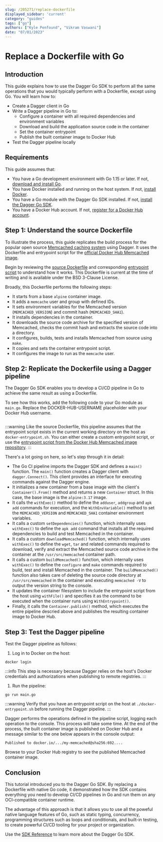 ```yaml
---
slug: /205271/replace-dockerfile
displayed_sidebar: 'current'
category: "guides"
tags: ["go"]
authors: ["Kyle Penfound", "Vikram Vaswani"]
date: "07/01/2023"
---
```


# Replace a Dockerfile with Go

## Introduction

This guide explains how to use the Dagger Go SDK to perform all the same operations that you would typically perform with a Dockerfile, except using Go. You will learn how to:

- Create a Dagger client in Go
- Write a Dagger pipeline in Go to:
  - Configure a container with all required dependencies and environment variables
  - Download and build the application source code in the container
  - Set the container entrypoint
  - Publish the built container image to Docker Hub
- Test the Dagger pipeline locally

## Requirements

This guide assumes that:

- You have a Go development environment with Go 1.15 or later. If not, [download and install Go](https://go.dev/doc/install).
- You have Docker installed and running on the host system. If not, [install Docker](https://docs.docker.com/engine/install/).
- You have a Go module with the Dagger Go SDK installed. If not, [install the Dagger Go SDK](../sdk/go/371491-install.md).
- You have a Docker Hub account. If not, [register for a Docker Hub account](https://hub.docker.com/signup).

## Step 1: Understand the source Dockerfile

To illustrate the process, this guide replicates the build process for the popular open source [Memcached caching system](https://www.memcached.org/) using Dagger. It uses the Dockerfile and entrypoint script for the [official Docker Hub Memcached image](https://github.com/docker-library/memcached).

Begin by reviewing the [source Dockerfile](https://github.com/docker-library/memcached/blob/1e3f84629bb2ab9975235401c716c1e00563fa82/alpine/Dockerfile) and corresponding [entrypoint script](https://github.com/docker-library/memcached/blob/1e3f84629bb2ab9975235401c716c1e00563fa82/alpine/docker-entrypoint.sh) to understand how it works. This Dockerfile is current at the time of writing and is available under the BSD 3-Clause License.

Broadly, this Dockerfile performs the following steps:

- It starts from a base `alpine` container image.
- It adds a `memcache` user and group with defined IDs.
- It sets environment variables for the Memcached version (`MEMCACHED_VERSION`) and commit hash (`MEMCACHED_SHA1`).
- It installs dependencies in the container.
- It downloads the source code archive for the specified version of Memcached, checks the commit hash and extracts the source code into a directory.
- It configures, builds, tests and installs Memcached from source using `make`.
- It copies and sets the container entrypoint script.
- It configures the image to run as the `memcache` user.

## Step 2: Replicate the Dockerfile using a Dagger pipeline

The Dagger Go SDK enables you to develop a CI/CD pipeline in Go to achieve the same result as using a Dockerfile.

To see how this works, add the following code to your Go module as `main.go`. Replace the DOCKER-HUB-USERNAME placeholder with your Docker Hub username.

```go file=./snippets/replace-dockerfile/main.go
```

:::warning
Like the source Dockerfile, this pipeline assumes that the entrypoint script exists in the current  working directory on the host as `docker-entrypoint.sh`. You can either create a custom entrypoint script, or use the [entrypoint script from the Docker Hub Memcached image repository](https://github.com/docker-library/memcached/blob/1e3f84629bb2ab9975235401c716c1e00563fa82/alpine/docker-entrypoint.sh).
:::

There's a lot going on here, so let's step through it in detail:

- The Go CI pipeline imports the Dagger SDK and defines a `main()` function. The `main()` function creates a Dagger client with `dagger.Connect()`. This client provides an interface for executing commands against the Dagger engine.
- It initializes a new container from a base image with the client's `Container().From()` method and returns a new `Container` struct. In this case, the base image is the `alpine:3.17` image.
- It calls the `withExec()` method to define the `adduser`, `addgroup` and `apk add` commands for execution, and the `WithEnvVariable()` method to set the `MEMCACHED_VERSION` and `MEMCACHED_SHA1` container environment variables.
- It calls a custom `setDependencies()` function, which internally uses `withExec()` to define the `apk add` command that installs all the required dependencies to build and test Memcached in the container.
- It calls a custom `downloadMemcached()` function, which internally uses `withExec()` to define the `wget`, `tar` and related commands required to download, verify and extract the Memcached source code archive in the container at the `/usr/src/memcached` container path.
- It calls a custom `buildMemcached()` function, which internally uses `withExec()` to define the `configure` and `make` commands required to build, test and install Memcached in the container. The `buildMemcached()` function also takes care of deleting the source code directory at `/usr/src/memcached` in the container and executing `memcached -V` to output the version string to the console.
- It updates the container filesystem to include the entrypoint script from the host using `withFile()` and specifies it as the command to be executed when the container runs using `WithEntrypoint()`.
- Finally, it calls the `Container.publish()` method, which executes the entire pipeline descried above and publishes the resulting container image to Docker Hub.

## Step 3: Test the Dagger pipeline

Test the Dagger pipeline as follows:

1. Log in to Docker on the host:

  ```shell
  docker login
  ```

  :::info
  This step is necessary because Dagger relies on the host's Docker credentials and authorizations when publishing to remote registries.
  :::

1. Run the pipeline:

  ```shell
  go run main.go
  ```

  :::warning
  Verify that you have an entrypoint script on the host at `./docker-entrypoint.sh` before running the Dagger pipeline.
  :::

Dagger performs the operations defined in the pipeline script, logging each operation to the console. This process will take some time. At the end of the process, the built container image is published on Docker Hub and a message similar to the one below appears in the console output:

```shell
Published to docker.io/.../my-memcached@sha256:692....
```

Browse to your Docker Hub registry to see the published Memcached container image.

## Conclusion

This tutorial introduced you to the Dagger Go SDK. By replacing a Dockerfile with native Go code, it demonstrated how the SDK contains everything you need to develop CI/CD pipelines in Go and run them on any OCI-compatible container runtime.

The advantage of this approach is that it allows you to use all the poweful native language features of Go, such as static typing, concurrency, programming structures such as loops and conditionals, and built-in testing, to create powerful CI/CD tooling for your project or organization.

Use the [SDK Reference](https://pkg.go.dev/dagger.io/dagger) to learn more about the Dagger Go SDK.
